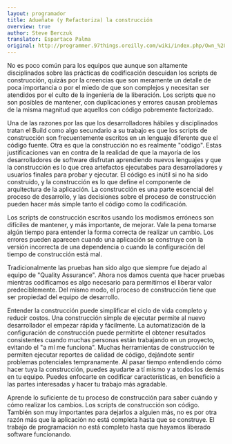 ```yaml
---
layout: programador
title: Adueñate (y Refactoriza) la construcción
overview: true
author: Steve Berczuk
translator: Espartaco Palma
original: http://programmer.97things.oreilly.com/wiki/index.php/Own_%28and_Refactor%29_the_Build
---
```


No es poco común para los equipos que aunque son altamente disciplinados sobre las prácticas de codificación descuidan los scripts de construcción, quizás por la creencias que son meramente un detalle de poca importancia o por el miedo de que son complejos y necesitan ser atendidos por el culto de la ingeniería de la liberación. Los scripts que no son posibles de mantener, con duplicaciones y errores causan problemas de la misma magnitud que aquellos con código pobremente factorizado.

Una de las razones por las que los desarrolladores hábiles y disciplinados tratan el Build como algo secundario a su trabajo es que los scripts de construcción son frecuentemente escritos en un lenguaje diferente que el código fuente. Otra es que la construcción no es realmente "código". Estas justificaciones van en contra de la realidad de que la mayoría de los desarrolladores de software disfrutan aprendiendo nuevos lenguajes y que la construcción es lo que crea artefactos ejecutabes para desarrolladores y usuarios finales para probar y ejecutar. El código es inútil si no ha sido construido, y la construcción es lo que define el componente de arquitectura de la aplicación. La construcción es una parte escencial del proceso de desarrollo, y las decisiones sobre el proceso de construcción pueden  hacer más simple tanto el código como la codificación.

Los scripts de construcción escritos usando los modismos erróneos son difíciles de mantener, y más importante, de mejorar. Vale la pena tomarse algún tiempo para entender la forma correcta de realizar un cambio. Los errores pueden aparecen cuando una aplicación se construye con la versión incorrecta de una dependencia o cuando la configuración del tiempo de construcción está mal.

Tradicionalmente las pruebas han sido algo que siempre fue dejado al equipo de "Quality Assurance". Ahora nos damos cuenta que hacer pruebas mientras codificamos es algo necesario para permitirnos el liberar valor predeciblemente. Del mismo modo, el proceso de construcción tiene que ser propiedad del equipo de desarrollo.

Entender la construcción puede simplificar el ciclo de vida completo y reducir costos. Una construcción simple de ejecutar permite al nuevo desarrollador el empezar rápida y fácilmente. La automatización de la configuración de construcción puede permitirte el obtener resultados consistentes cuando muchas personas están trabajando en un proyecto, evitando el "a mí me funciona". Muchas herramientas de construcción te permiten ejecutar reportes de calidad de código, dejándote sentir problemas potenciales tempranamente. Al pasar tiempo entendiendo cómo hacer tuya la construcción, puedes ayudarte a tí mismo y a todos los demás en tu equipo. Puedes enfocarte en codificar características, en beneficio a las partes interesadas y hacer tu trabajo más agradable.

Aprende lo suficiente de tu proceso de construcción para saber cuándo y cómo realizar los cambios. Los scripts de construcción son código. También son muy importantes para dejarlos a alguien más, no es por otra razón más que la aplicación no está completa hasta que se construye. El trabajo de programación no está completo hasta que hayamos liberado software funcionando.

